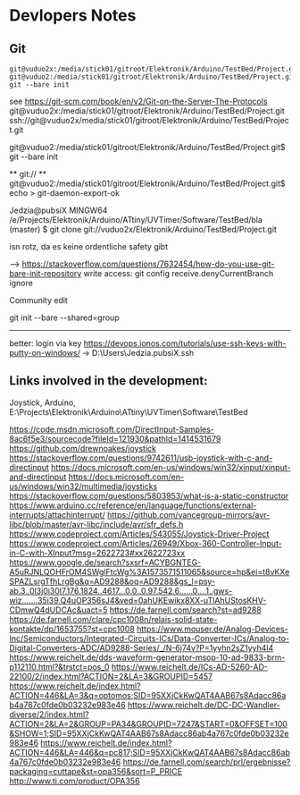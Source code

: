 # Devlopers Notes #

## Git ##

	git@vuduo2x:/media/stick01/gitroot/Elektronik/Arduino/TestBed/Project.git
	git@vuduo2:/media/stick01/gitroot/Elektronik/Arduino/TestBed/Project.git$ git --bare init
	
see https://git-scm.com/book/en/v2/Git-on-the-Server-The-Protocols
git@vuduo2x:/media/stick01/gitroot/Elektronik/Arduino/TestBed/Project.git
ssh://git@vuduo2x/media/stick01/gitroot/Elektronik/Arduino/TestBed/Project.git



git@vuduo2:/media/stick01/gitroot/Elektronik/Arduino/TestBed/Project.git$ git --bare init


** git:// ** 
git@vuduo2:/media/stick01/gitroot/Elektronik/Arduino/TestBed/Project.git$ echo > git-daemon-export-ok

Jedzia@pubsiX MINGW64 /e/Projects/Elektronik/Arduino/ATtiny/UVTimer/Software/TestBed/bla (master)
$ git clone git://vuduo2x/Elektronik/Arduino/TestBed/Project.git

isn rotz, da es keine ordentliche safety gibt

--> https://stackoverflow.com/questions/7632454/how-do-you-use-git-bare-init-repository
write access: 
git config receive.denyCurrentBranch ignore

Community edit

git init --bare --shared=group
	
****
better:
login via key
https://devops.ionos.com/tutorials/use-ssh-keys-with-putty-on-windows/
-> D:\Users\Jedzia.pubsiX\.ssh
	
	

## Links involved in the development: ##

Joystick, Arduino, E:\Projects\Elektronik\Arduino\ATtiny\UVTimer\Software\TestBed

https://code.msdn.microsoft.com/DirectInput-Samples-8ac6f5e3/sourcecode?fileId=121930&pathId=1414531679
https://github.com/drewnoakes/joystick
https://stackoverflow.com/questions/9742611/usb-joystick-with-c-and-directinput
https://docs.microsoft.com/en-us/windows/win32/xinput/xinput-and-directinput
https://docs.microsoft.com/en-us/windows/win32/multimedia/joysticks
https://stackoverflow.com/questions/5803953/what-is-a-static-constructor
https://www.arduino.cc/reference/en/language/functions/external-interrupts/attachinterrupt/
https://github.com/vancegroup-mirrors/avr-libc/blob/master/avr-libc/include/avr/sfr_defs.h
https://www.codeproject.com/Articles/543055/Joystick-Driver-Project
https://www.codeproject.com/Articles/26949/Xbox-360-Controller-Input-in-C-with-XInput?msg=2622723#xx2622723xx
https://www.google.de/search?sxsrf=ACYBGNTEG-A5uRJNLQOHFrOM4SWglFtcWg%3A1573571511065&source=hp&ei=t8vKXeSPAZLsrgTfhLrgBg&q=AD9288&oq=AD9288&gs_l=psy-ab.3..0l3j0i30l7.176.1824..4617...0.0..0.97.542.6......0....1..gws-wiz.......35i39.Q4uOP356sJ4&ved=0ahUKEwikx8XX-uTlAhUStosKHV-CDmwQ4dUDCAc&uact=5
https://de.farnell.com/search?st=ad9288
https://de.farnell.com/clare/cpc1008n/relais-solid-state-kontakte/dp/1653755?st=cpc1008
https://www.mouser.de/Analog-Devices-Inc/Semiconductors/Integrated-Circuits-ICs/Data-Converter-ICs/Analog-to-Digital-Converters-ADC/AD9288-Series/_/N-6j74v?P=1yyhn2sZ1yyh4l4
https://www.reichelt.de/dds-waveform-generator-msop-10-ad-9833-brm-p112110.html?&trstct=pos_0
https://www.reichelt.de/ICs-AD-5260-AD-22100/2/index.html?ACTION=2&LA=3&GROUPID=5457
https://www.reichelt.de/index.html?ACTION=446&LA=3&q=optomos;SID=95XXjCkKwQAT4AAB67s8Adacc86ab4a767c0fde0b03232e983e46
https://www.reichelt.de/DC-DC-Wandler-diverse/2/index.html?ACTION=2&LA=2&GROUP=PA34&GROUPID=7247&START=0&OFFSET=100&SHOW=1;SID=95XXjCkKwQAT4AAB67s8Adacc86ab4a767c0fde0b03232e983e46
https://www.reichelt.de/index.html?ACTION=446&LA=446&q=pc817;SID=95XXjCkKwQAT4AAB67s8Adacc86ab4a767c0fde0b03232e983e46
https://de.farnell.com/search/prl/ergebnisse?packaging=cuttape&st=opa356&sort=P_PRICE
http://www.ti.com/product/OPA356
